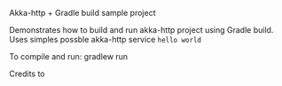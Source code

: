Akka-http + Gradle build sample project

Demonstrates how to build and run akka-http project using Gradle build.
Uses simples possble akka-http service `hello world`

To compile and run:
    gradlew run

Credits to
